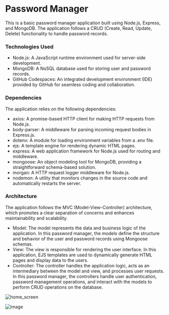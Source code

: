 # Password Manager

This is a basic password manager application built using Node.js, Express, and MongoDB. The application follows a CRUD (Create, Read, Update, Delete) functionality to handle password records.

### Technologies Used
- Node.js: A JavaScript runtime environment used for server-side development.
- MongoDB: A NoSQL database used for storing user and password records.
- GitHub Codespaces: An integrated development environment (IDE) provided by GitHub for seamless coding and collaboration.

### Dependencies
The application relies on the following dependencies:

- axios: A promise-based HTTP client for making HTTP requests from Node.js.
- body-parser: A middleware for parsing incoming request bodies in Express.js.
- dotenv: A module for loading environment variables from a .env file.
- ejs: A template engine for rendering dynamic HTML pages.
- express: A web application framework for Node.js used for routing and middleware.
- mongoose: An object modeling tool for MongoDB, providing a straightforward schema-based solution.
- morgan: A HTTP request logger middleware for Node.js.
- nodemon: A utility that monitors changes in the source code and automatically restarts the server.

### Architecture
The application follows the MVC (Model-View-Controller) architecture, which promotes a clear separation of concerns and enhances maintainability and scalability.

- Model: The model represents the data and business logic of the application. In this password manager, the models define the structure and behavior of the user and password records using Mongoose schemas.
- View: The view is responsible for rendering the user interface. In this application, EJS templates are used to dynamically generate HTML pages and display data to the users.
- Controller: The controller handles the application logic, acts as an intermediary between the model and view, and processes user requests. In this password manager, the controllers handle user authentication, password management operations, and interact with the models to perform CRUD operations on the database.


![home_screen](https://github.com/navyagarwal/my-password-manager/assets/82928853/cf5eb228-18a3-44f4-b4a1-6adba382455d)

![image](https://github.com/navyagarwal/my-password-manager/assets/82928853/e6283a16-74d0-49b8-ba62-868ea30297c6)

